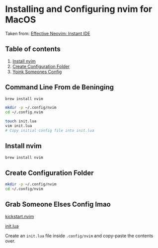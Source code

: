 # Installing and Configuring nvim for MacOS

Taken from: [Effective Neovim: Instant IDE](https://www.youtube.com/watch?v=stqUbv-5u2s)

## Table of contents

1. [Install nvim](#install-nvim)
2. [Create Configuration Folder](#create-configuration-folder)
3. [Yoink Someones Config](#grab-someone-elses-config-lmao)

## Command Line From de Beninging

```bash
brew install nvim

mkdir -p ~/.config/nvim
cd ~/.config.nvim

touch init.lua
vim init.lua
# Copy initial config file into init.lua
```

## Install nvim

```bash
brew install nvim
```

## Create Configuration Folder

```bash
mkdir -p ~/.config/nvim
cd ~/.config/nvim
```

## Grab Someone Elses Config lmao

[kickstart.nvim](https://github.com/nvim-lua/kickstart.nvim)  

[init.lua](https://github.com/nvim-lua/kickstart.nvim/blob/master/init.lua)  

Create an `init.lua` file inside `.config/nvim` and copy-paste the contents
over.


